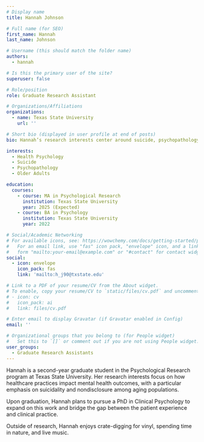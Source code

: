 ```yaml
---
# Display name
title: Hannah Johnson

# Full name (for SEO)
first_name: Hannah
last_name: Johnson

# Username (this should match the folder name)
authors:
  - hannah

# Is this the primary user of the site?
superuser: false

# Role/position
role: Graduate Research Assistant

# Organizations/Affiliations
organizations:
  - name: Texas State University
    url: ''

# Short bio (displayed in user profile at end of posts)
bio: Hannah’s research interests center around suicide, psychopathology, and health psychology, with a focus on enhancing the quality of life for older adults and examining their interactions with the healthcare systems in the context of psychopathology and suicide.

interests:
  - Health Psychology
  - Suicide
  - Psychopathology
  - Older Adults

education:
  courses:
    - course: MA in Psychological Research
      institution: Texas State University
      year: 2025 (Expected)
    - course: BA in Psychology
      institution: Texas State University
      year: 2022

# Social/Academic Networking
# For available icons, see: https://wowchemy.com/docs/getting-started/page-builder/#icons
#   For an email link, use "fas" icon pack, "envelope" icon, and a link in the
#   form "mailto:your-email@example.com" or "#contact" for contact widget.
social:
  - icon: envelope
    icon_pack: fas
    link: 'mailto:h_j90@txstate.edu'

# Link to a PDF of your resume/CV from the About widget.
# To enable, copy your resume/CV to `static/files/cv.pdf` and uncomment the lines below.
# - icon: cv
#   icon_pack: ai
#   link: files/cv.pdf

# Enter email to display Gravatar (if Gravatar enabled in Config)
email: ''

# Organizational groups that you belong to (for People widget)
#   Set this to `[]` or comment out if you are not using People widget.
user_groups:
  - Graduate Research Assistants
---
```


Hannah is a second-year graduate student in the Psychological Research program at Texas State University. Her research interests focus on how healthcare practices impact mental health outcomes, with a particular emphasis on suicidality and nondisclosure among aging populations. 

Upon graduation, Hannah plans to pursue a PhD in Clinical Psychology to expand on this work and bridge the gap between the patient experience and clinical practice. 

Outside of research, Hannah enjoys crate-digging for vinyl, spending time in nature, and live music.
